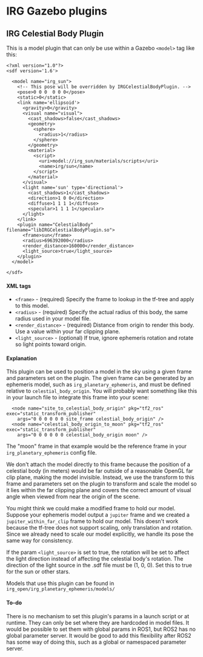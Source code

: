 IRG Gazebo plugins
==================================
IRG Celestial Body Plugin
-------------------
This is a model plugin that can only be use within a Gazebo `<model>` tag like this:

```
<?xml version="1.0"?>
<sdf version='1.6'>
    
  <model name="irg_sun">
    <!-- This pose will be overridden by IRGCelestialBodyPlugin. -->
    <pose>0 0 0  0 0 0</pose>
    <static>0</static>
    <link name='ellipsoid'>
      <gravity>0</gravity>
      <visual name="visual">
        <cast_shadows>false</cast_shadows>
        <geometry>
          <sphere>
            <radius>1</radius>
          </sphere>
        </geometry>
        <material>
          <script>
            <uri>model://irg_sun/materials/scripts</uri>
            <name>irg/sun</name>
          </script>
        </material>
      </visual>
      <light name='sun' type='directional'>
        <cast_shadows>1</cast_shadows>
        <direction>1 0 0</direction>
        <diffuse>1 1 1 1</diffuse>
        <specular>1 1 1 1</specular>
      </light>
    </link>
    <plugin name="CelestialBody" filename="libIRGCelestialBodyPlugin.so">
      <frame>sun</frame>
      <radius>696392000</radius>
      <render_distance>160000</render_distance>
      <light_source>true</light_source>
    </plugin>
  </model>

</sdf>
```

#### XML tags
 - `<frame>` - (required) Specify the frame to lookup in the tf-tree and apply to this model.
 - `<radius>` - (required) Specify the actual radius of this body, the same radius used in your model file.
 - `<render_distance>` - (required) Distance from origin to render this body. Use a value within your far clipping plane.
 - `<light_source>` - (optional) If true, ignore ephemeris rotation and rotate so light points toward origin.

#### Explanation
This plugin can be used to position a model in the sky using a given frame and
parameters set on the plugin. The given frame can be generated by an ephemeris
model, such as `irg_planetary_ephemeris`, and must be defined relative to
`celestial_body_origin`. You will probably want something like this in your
launch file to integrate this frame into your scene:
```
  <node name="site_to_celestial_body_origin" pkg="tf2_ros" exec="static_transform_publisher"
    args="0 0 0 0 0 0 site_frame celestial_body_origin" />
  <node name="celestial_body_origin_to_moon" pkg="tf2_ros" exec="static_transform_publisher"
    args="0 0 0 0 0 0 celestial_body_origin moon" />
```
The "moon" frame in that example would be the reference frame in your
`irg_planetary_ephemeris` config file.

We don't attach the model directly to this frame because the position of a
celestial body (in meters) would be far outside of a reasonable OpenGL far clip
plane, making the model invisible. Instead, we use the transform to this frame
and parameters set on the plugin to transform and scale the model so it lies
within the far clipping plane and covers the correct amount of visual angle when
viewed from near the origin of the scene.

You might think we could make a modified frame to hold our model. Suppose your
ephemeris model output a `jupiter` frame and we created a `jupiter_within_far_clip`
frame to hold our model. This doesn't work because the tf-tree does not support
scaling, only translation and rotation. Since we already need to scale our
model explicitly, we handle its pose the same way for consistency.

If the param `<light_source>` is set to true, the rotation will be set to affect
the light direction instead of affecting the celestial body's rotation. The
direction of the light source in the .sdf file must be (1, 0, 0). Set this to
true for the sun or other stars.

Models that use this plugin can be found in `irg_open/irg_planetary_ephemeris/models/`

#### To-do
There is no mechanism to set this plugin's params in a launch script or at
runtime. They can only be set where they are hardcoded in model files. It would
be possible to set them with global params in ROS1, but ROS2 has no global
parameter server. It would be good to add this flexibility after ROS2 has some
way of doing this, such as a global or namespaced parameter server.

